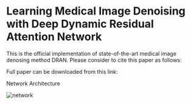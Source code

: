 # Learning Medical Image Denoising with Deep Dynamic Residual Attention Network

This is the official implementation of state-of-the-art medical image denosing method DRAN. Please consider to cite this paper as follows:

Full paper can be downloaded from this link:

Network Architecture

<img src = "image/network.png" alt="network">
